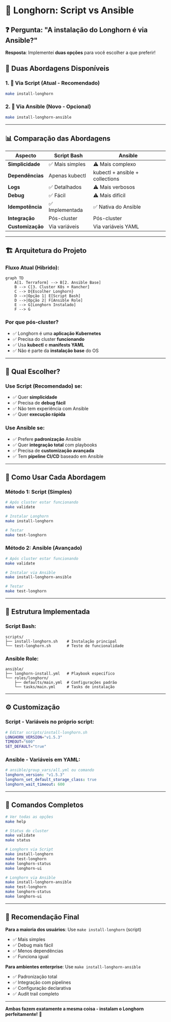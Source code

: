 # 🐄 Longhorn: Script vs Ansible

## ❓ **Pergunta: "A instalação do Longhorn é via Ansible?"**

**Resposta**: Implementei **duas opções** para você escolher a que preferir!

## 🔀 **Duas Abordagens Disponíveis**

### **1. 📜 Via Script (Atual - Recomendado)**
```bash
make install-longhorn
```

### **2. 🤖 Via Ansible (Novo - Opcional)**
```bash
make install-longhorn-ansible
```

---

## 📊 **Comparação das Abordagens**

| Aspecto | Script Bash | Ansible |
|---------|-------------|---------|
| **Simplicidade** | ✅ Mais simples | ⚠️ Mais complexo |
| **Dependências** | Apenas kubectl | kubectl + ansible + collections |
| **Logs** | ✅ Detalhados | ⚠️ Mais verbosos |
| **Debug** | ✅ Fácil | ⚠️ Mais difícil |
| **Idempotência** | ✅ Implementada | ✅ Nativa do Ansible |
| **Integração** | Pós-cluster | Pós-cluster |
| **Customização** | Via variáveis | Via variáveis YAML |

---

## 🏗️ **Arquitetura do Projeto**

### **Fluxo Atual (Híbrido):**
```mermaid
graph TD
    A[1. Terraform] --> B[2. Ansible Base]
    B --> C[3. Cluster K8s + Rancher]
    C --> D{Escolher Longhorn}
    D -->|Opção 1| E[Script Bash]
    D -->|Opção 2| F[Ansible Role]
    E --> G[Longhorn Instalado]
    F --> G
```

### **Por que pós-cluster?**
- ✅ Longhorn é uma **aplicação Kubernetes**
- ✅ Precisa do cluster **funcionando**
- ✅ Usa **kubectl** e **manifests YAML**
- ✅ Não é parte da **instalação base** do OS

---

## 🎯 **Qual Escolher?**

### **Use Script (Recomendado) se:**
- ✅ Quer **simplicidade**
- ✅ Precisa de **debug fácil**
- ✅ Não tem experiência com Ansible
- ✅ Quer **execução rápida**

### **Use Ansible se:**
- ✅ Prefere **padronização** Ansible
- ✅ Quer **integração total** com playbooks
- ✅ Precisa de **customização avançada**
- ✅ Tem **pipeline CI/CD** baseado em Ansible

---

## 🚀 **Como Usar Cada Abordagem**

### **Método 1: Script (Simples)**
```bash
# Após cluster estar funcionando
make validate

# Instalar Longhorn
make install-longhorn

# Testar
make test-longhorn
```

### **Método 2: Ansible (Avançado)**
```bash
# Após cluster estar funcionando
make validate

# Instalar via Ansible
make install-longhorn-ansible

# Testar
make test-longhorn
```

---

## 🔧 **Estrutura Implementada**

### **Script Bash:**
```
scripts/
├── install-longhorn.sh    # Instalação principal
└── test-longhorn.sh       # Teste de funcionalidade
```

### **Ansible Role:**
```
ansible/
├── longhorn-install.yml   # Playbook específico
└── roles/longhorn/
    ├── defaults/main.yml  # Configurações padrão
    └── tasks/main.yml     # Tasks de instalação
```

---

## ⚙️ **Customização**

### **Script - Variáveis no próprio script:**
```bash
# Editar scripts/install-longhorn.sh
LONGHORN_VERSION="v1.5.3"
TIMEOUT="600"
SET_DEFAULT="true"
```

### **Ansible - Variáveis em YAML:**
```yaml
# ansible/group_vars/all.yml ou comando
longhorn_version: "v1.5.3"
longhorn_set_default_storage_class: true
longhorn_wait_timeout: 600
```

---

## 📝 **Comandos Completos**

```bash
# Ver todas as opções
make help

# Status do cluster
make validate
make status

# Longhorn via Script
make install-longhorn
make test-longhorn
make longhorn-status
make longhorn-ui

# Longhorn via Ansible
make install-longhorn-ansible
make test-longhorn
make longhorn-status
make longhorn-ui
```

---

## 🎯 **Recomendação Final**

**Para a maioria dos usuários**: Use `make install-longhorn` (script)
- ✅ Mais simples
- ✅ Debug mais fácil  
- ✅ Menos dependências
- ✅ Funciona igual

**Para ambientes enterprise**: Use `make install-longhorn-ansible`
- ✅ Padronização total
- ✅ Integração com pipelines
- ✅ Configuração declarativa
- ✅ Audit trail completo

---

**Ambas fazem exatamente a mesma coisa - instalam o Longhorn perfeitamente!** 🎉
